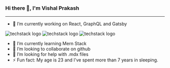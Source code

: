 ### Hi there 👋, I'm Vishal Prakash 
<hr />

- 🔭 I’m currently working on React, GraphQL and Gatsby

![techstack logo](https://readme-components.vercel.app/api?component=logo&logo=react&text=true&animation=spin) ![techstack logo](https://readme-components.vercel.app/api?component=logo&logo=graphql) ![techstack logo](https://readme-components.vercel.app/api?component=logo&logo=gatsby)

- 🌱 I’m currently learning Mern Stack
- 👯 I’m looking to collaborate on github
- 🤔 I’m looking for help with .mdx files
- ⚡ Fun fact: My age is 23 and I've spent more than 7 years in sleeping.

